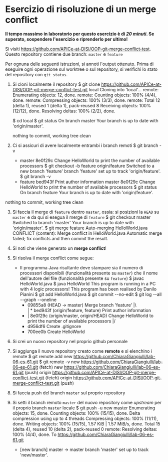 # Esercizio di risoluzione di un merge conflict

**Il tempo massimo in laboratorio per questo esercizio è di _20 minuti_.
Se superato, sospendere l'esercizio e riprenderlo per ultimo!**

Si visiti https://github.com/APICe-at-DISI/OOP-git-merge-conflict-test.
Questo repository contiene due branch: `master` e `feature`

Per ognuna delle seguenti istruzioni, si annoti l'output ottenuto.
Prima di eseguire ogni operazione sul worktree o sul repository,
si verifichi lo stato del repository con `git status`.

1. Si cloni localmente il repository
   $ git clone https://github.com/APICe-at-DISI/OOP-git-merge-conflict-test.git local
      Cloning into 'local'...
      remote: Enumerating objects: 12, done.
      remote: Counting objects: 100% (4/4), done.
      remote: Compressing objects: 100% (3/3), done.
      remote: Total 12 (delta 1), reused 1 (delta 1), pack-reused 8
      Receiving objects: 100% (12/12), done.
      Resolving deltas: 100% (2/2), done.

   $ cd local
   $ git status
      On branch master
      Your branch is up to date with 'origin/master'.

      nothing to commit, working tree clean

2. Ci si assicuri di avere localmente entrambi i branch remoti
   $ git branch -v
      * master 8e0f29c Change HelloWorld to print the number of available processors
   $ git checkout -b feature origin/feature
      Switched to a new branch 'feature'
      branch 'feature' set up to track 'origin/feature'.
   $ git branch -v
      * feature bed943f Print author information
      master  8e0f29c Change HelloWorld to print the number of available processors
   $ git status
      On branch feature
      Your branch is up to date with 'origin/feature'.

nothing to commit, working tree clean
   
3. Si faccia il merge di `feature` dentro `master`, ossia: si posizioni la `HEAD` su `master`
   e da qui si esegua il merge di `feature`
   $ git checkout master
      Switched to branch 'master'
      Your branch is up to date with 'origin/master'.
   $ git merge feature
      Auto-merging HelloWorld.java
      CONFLICT (content): Merge conflict in HelloWorld.java
      Automatic merge failed; fix conflicts and then commit the result.

4. Si noti che viene generato un **merge conflict**!
5. Si risolva il merge conflict come segue:
   - Il programma Java risultante deve stampare sia il numero di processori disponibili
     (funzionalità presente su `master`)
     che il nome dell'autore del file
     (funzionalità presente su `feature`)
     $ javac HelloWorld.java
     $ java HelloWorld
         This program is running in a PC with 4 logic processors!
         This program has been realised by Danilo Pianini
     $ git add HelloWorld.java
     $ git commit --no-edit
     $ git log --all --graph --oneline
      *   09855a8 (HEAD -> master) Merge branch 'feature'
      |\  
      | * bed943f (origin/feature, feature) Print author information
      * | 8e0f29c (origin/master, origin/HEAD) Change HelloWorld to print the number of available processors
      |/
      * d956df6 Create .gitignore
      * 700ee0b Create HelloWorld
6. Si crei un nuovo repository nel proprio github personale
7. Si aggiunga il nuovo repository creato come **remote** e si elenchino i remote
   $ git remote add new https://github.com/ChiaraGiangiulli/lab-06-es-61.git
   $ git remote -v
      new     https://github.com/ChiaraGiangiulli/lab-06-es-61.git (fetch)
      new     https://github.com/ChiaraGiangiulli/lab-06-es-61.git (push)
      origin  https://github.com/APICe-at-DISI/OOP-git-merge-conflict-test.git (fetch)
      origin  https://github.com/APICe-at-DISI/OOP-git-merge-conflict-test.git (push)
8. Si faccia push del branch `master` sul proprio repository
9. Si setti il branch remoto `master` del nuovo repository come *upstream* per il proprio branch `master` locale
   $ git push -u new master
      Enumerating objects: 15, done.
      Counting objects: 100% (15/15), done.
      Delta compression using up to 4 threads
      Compressing objects: 100% (11/11), done.
      Writing objects: 100% (15/15), 1.57 KiB | 1.57 MiB/s, done.
      Total 15 (delta 4), reused 10 (delta 2), pack-reused 0
      remote: Resolving deltas: 100% (4/4), done.
      To https://github.com/ChiaraGiangiulli/lab-06-es-61.git
      * [new branch]      master -> master
      branch 'master' set up to track 'new/master'.
